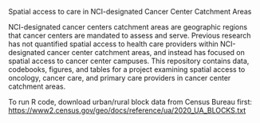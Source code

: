 Spatial access to care in NCI-designated Cancer Center Catchment Areas

NCI-designated cancer centers catchment areas are geographic regions that cancer centers are mandated to assess and serve. Previous research has not quantified spatial access to health care providers within NCI-designated cancer center catchment areas, and instead has focused on spatial access to cancer center campuses. This repository contains data, codebooks, figures, and tables for a project examining spatial access to oncology, cancer care, and primary care providers in cancer center catchment areas.

To run R code, download urban/rural block data from Census Bureau first: https://www2.census.gov/geo/docs/reference/ua/2020_UA_BLOCKS.txt

